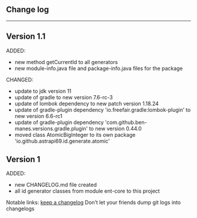 ## Change log
----------------------

Version 1.1
-------------

ADDED:

- new method getCurrentId to all generators
- new module-info.java file and package-info.java files for the package

CHANGED:

- update to jdk version 11
- update of gradle to new version 7.6-rc-3
- update of lombok dependency to new patch version 1.18.24
- update of gradle-plugin dependency 'io.freefair.gradle:lombok-plugin' to new version 6.6-rc1
- update of gradle-plugin dependency 'com.github.ben-manes.versions.gradle.plugin' to new version 0.44.0
- moved class AtomicBigInteger to its own package 'io.github.astrapi69.id.generate.atomic'

Version 1
-------------

ADDED:

- new CHANGELOG.md file created
- all id generator classes from module ent-core to this project

Notable links:
[keep a changelog](http://keepachangelog.com/en/1.0.0/) Don’t let your friends dump git logs into changelogs
